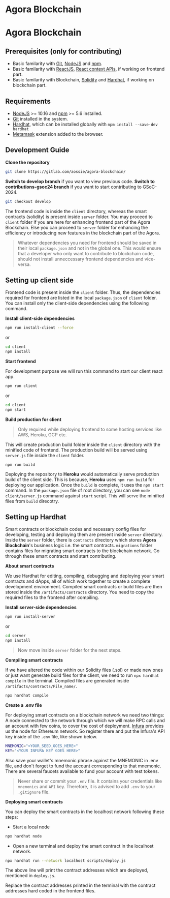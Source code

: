 # Agora Blockchain

# Agora Blockchain

## Prerequisites (only for contributing)

- Basic familarity with [Git](https://git-scm.com/), [NodeJS](https://nodejs.org/en) and [npm](https://www.npmjs.com/).
- Basic familarity with [ReactJS](https://reactjs.org/), [React context APIs](https://reactjs.org/docs/context.html), if working on frontend part.
- Basic familarity with Blockchain, [Solidity](https://docs.soliditylang.org/en/v0.8.6/) and [Hardhat](https://hardhat.org/), if working on blockchain part.

## Requirements

- [NodeJS](https://nodejs.org/en) >= 10.16 and [npm](https://www.npmjs.com/) >= 5.6 installed.
- [Git](https://git-scm.com/) installed in the system.
- [Hardhat](https://hardhat.org/), which can be installed globally with `npm install --save-dev hardhat`
- [Metamask](https://metamask.io) extension added to the browser.

## Development Guide

**Clone the repository**

```bash
git clone https://gitlab.com/aossie/agora-blockchain/
```

**Switch to develop branch** if you want to view previous code.
**Switch to contributions-gsoc24 branch** if you want to start contributing to GSoC-2024.

```bash
git checkout develop
```

The frontend code is inside the `client` directory, whereas the smart contracts (solidity) is present inside `server` folder. You may proceed to `client` folder if you are here for enhancing frontend part of the Agora Blockchain. Else you can proceed to `server` folder for enhancing the efficiency or introducing new features in the blockchain part of the Agora.

> Whatever dependencies you need for frontend should be saved in their local `package.json` and not in the global one. This would ensure that a developer who only want to contribute to blockchain code, should not install unneccessary frontend dependencies and vice-versa.

## Setting up client side

Frontend code is present inside the `client` folder. Thus, the dependencies required for frontend are listed in the local `package.json` of `client` folder. You can install only the client-side dependencies using the following command.

**Install client-side dependencies**

```bash
npm run install-client --force
```

or

```bash
cd client
npm install
```

**Start frontend**

For development purpose we will run this command to start our client react app.

```bash
npm run client
```

or

```bash
cd client
npm start
```

**Build production for client**

> Only required while deploying frontend to some hosting services like AWS, Heroku, GCP etc.

This will create production build folder inside the `client` directory with the minified code of frontend. The production build will be served using `server.js` file inside the `client` folder.

```
npm run build
```

Deploying the repository to **Heroku** would automatically serve production build of the client side. This is because, **Heroku** uses `npm run build` for deploying our application. Once the `build` is complete, it uses the `npm start` command. In the `package.json` file of root directory, you can see `node client/server.js` command against `start` script. This will serve the minified files from `build` direcotry.

## Setting up Hardhat

Smart contracts or blockchain codes and necessary config files for developing, testing and deploying them are present inside `server` directory. Inside the `server` folder, there is `contracts` directory which stores **Agora Blockchain**'s business logic i.e. the smart contracts. `migrations` folder contains files for migrating smart contracts to the blockchain network. Go through these smart contracts and start contributing.

**About smart contracts**

We use Hardhat for editing, compiling, debugging and deploying your smart contracts and dApps, all of which work together to create a complete development environment. Compiled smart contracts or build files are then stored inside the `/artifacts/contracts` directory. You need to copy the required files to the frontend after compiling.

**Install server-side dependencies**

```bash
npm run install-server
```

or

```bash
cd server
npm install
```

> Now move inside `server` folder for the next steps.

**Compiling smart contracts**

If we have altered the code within our Solidity files (.sol) or made new ones or just want generate build files for the client, we need to run `npx hardhat compile` in the terminal. Compiled files are generated inside `/artifacts/contracts/File_name/`.

```bash
npx hardhat compile
```

**Create a .env file**

For deploying smart contracts on a blockchain network we need two things: A node connected to the network through which we will make RPC calls and an account with few coins, to cover the cost of deployment. [Infura](https://infura.io/) provides us the node for Ethereum network. So register there and put the Infura's API key inside of the `.env` file, like shown below.

```bash
MNEMONIC="<YOUR_SEED_GOES_HERE>"
KEY="<YOUR INFURA KEY GOES HERE>"
```

Also save your wallet's mnemonic phrase against the MNEMONIC in .env file, and don't forget to fund the account corresponding to that mnemonic. There are several faucets available to fund your account with test tokens.

> Never share or commit your `.env` file. It contains your credentials like `mnemonics` and `API` key. Therefore, it is advised to add `.env` to your `.gitignore` file.

**Deploying smart contracts**

You can deploy the smart contracts in the localhost network following these steps:

- Start a local node

```bash
npx hardhat node
```

- Open a new terminal and deploy the smart contract in the localhost network.


```bash
npx hardhat run --network localhost scripts/deploy.js
```

The above line will print the contract addresses which are deployed, mentioned in `deploy.js`.

Replace the contract addresses printed in the terminal with the contract addresses hard coded in the frontend files.
